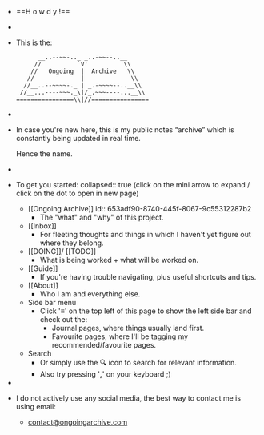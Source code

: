 - ==H o w d y !==
-
- This is the:
  ```
        __..--~~-.._ _..-~~--..__
       //          `V'          \\ 
      //   Ongoing  |  Archive   \\
     //             |             \\  
    //__..--~~~~-._ | _.-~~~~--..__\\ 
   //__...----~~~._\|/_.~~~----...__\\
  ================\\|//================
  ```
-
- In case you're new here, this is my public notes “archive” which is constantly being updated in real time. 
  
  Hence the name.
-
- To get you started:
  collapsed:: true
  (click on the mini arrow to expand / click on the dot to open in new page)
	- [[Ongoing Archive]]
	  id:: 653adf90-8740-445f-8067-9c55312287b2
		- The "what" and "why" of this project.
	- [[Inbox]]
		- For fleeting thoughts and things in which I haven't yet figure out where they belong.
	- [[DOING]]/ [[TODO]]
		- What is being worked + what will be worked on.
	- [[Guide]]
		- If you're having trouble navigating, plus useful shortcuts and tips.
	- [[About]]
		- Who I am and everything else.
	- Side bar menu
		- Click '**≡**' on the top left of this page to show the left side bar and check out the:
			- Journal pages, where things usually land first.
			- Favourite pages, where I'll be tagging my recommended/favourite pages.
	- Search
		- Or simply use the 🔍 icon to search for relevant information.
		- Also try pressing '**,**' on your keyboard ;)
-
- I do not actively use any social media, the best way to contact me is using email:
	- [contact@ongoingarchive.com](mailto:contact@ongoingarchive.com)